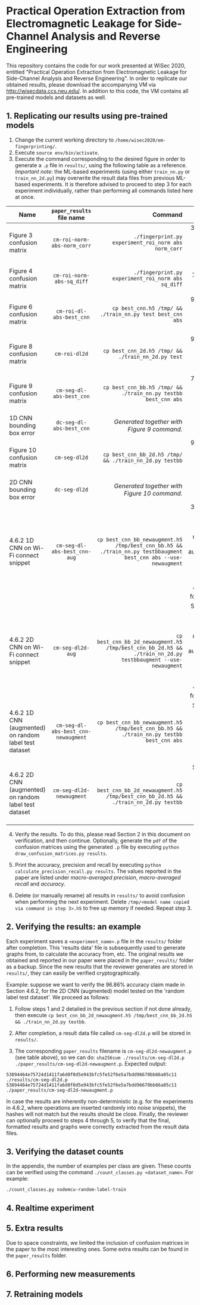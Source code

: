 # Practical Operation Extraction from Electromagnetic Leakage for Side-Channel Analysis and Reverse Engineering

This repository contains the code for our work presented at WiSec 2020, entitled "Practical Operation Extraction from Electromagnetic Leakage for Side-Channel Analysis and Reverse Engineering". In order to replicate our obtained results, please download the accompanying VM via http://wisecdata.ccs.neu.edu/. In addition to this code, the VM contains all pre-trained models and datasets as well.

## 1. Replicating our results using pre-trained models

1. Change the current working directory to `/home/wisec2020/em-fingerprinting/`.
2. Execute `source env/bin/activate`.
3. Execute the command corresponding to the desired figure in order to generate a `.p` file in `results/`, using the following table as a reference. *Important note*: the ML-based experiments (using either `train_nn.py` or `train_nn_2d.py`) may overwrite the result data files from previous ML-based experiments. It is therefore advised to proceed to step 3 for each experiment individually, rather than performing all commands listed here at once.

| Name                       | `paper_results` file name            | Command          |  Note |
|----------------------------|:---------------------------:|------------------:|-----:|
| Figure 3 confusion matrix  | `cm-roi-norm-abs-norm_corr` | `./fingerprint.py experiment_roi_norm abs norm_corr` | 36.74% acc, 47.23% prec, 37.38% recall |
| Figure 4 confusion matrix  | `cm-roi-norm-abs-sq_diff`   | `./fingerprint.py experiment_roi_norm abs sq_diff` | 10.4% acc, 1.19% prec, 11.06% recall |
| Figure 6 confusion matrix  | `cm-roi-dl-abs-best_cnn`    | `cp best_cnn.h5 /tmp/ && ./train_nn.py test best_cnn abs` | 94.43% acc, 94.93% prec, 94.06% recall |
| Figure 8 confusion matrix  | `cm-roi-dl2d`               | `cp best_cnn_2d.h5 /tmp/ && ./train_nn_2d.py test` | 94.38% acc, 95.92% prec, 94.01% recall |
| Figure 9 confusion matrix  | `cm-seg-dl-abs-best_cnn`    | `cp best_cnn_bb.h5 /tmp/ && ./train_nn.py testbb best_cnn abs` | 74.90% acc, 77.84% prec, 77.87% recall |
| 1D CNN bounding box error  | `dc-seg-dl-abs-best_cnn`    | *Generated together with Figure 9 command.* | 429.81 μs |
| Figure 10 confusion matrix | `cm-seg-dl2d`               | `cp best_cnn_bb_2d.h5 /tmp/ && ./train_nn_2d.py testbb` | 96.47% acc, 96.69% prec, 96.78% recall |
| 2D CNN bounding box error  | `dc-seg-dl2d`    | *Generated together with Figure 10 command.* | 34 μs |
| 4.6.2 1D CNN on Wi-Fi connect snippet | `cm-seg-dl-abs-best_cnn-aug` | `cp best_cnn_bb_newaugment.h5 /tmp/best_cnn_bb.h5 && ./train_nn.py testbbaugment best_cnn abs --use-newaugment` | 38.04% acc, 63.84% prec, 40.44% recall. Since the augmentation performed here is random, results will vary slightly for each test. |
| 4.6.2 2D CNN on Wi-Fi connect snippet | `cm-seg-dl2d-aug` | `cp best_cnn_bb_2d_newaugment.h5 /tmp/best_cnn_bb_2d.h5 && ./train_nn_2d.py testbbaugment --use-newaugment`|  55.29% acc, 78.67% prec, 54.36% recall. Since the augmentation performed here is random, results will vary slightly for each test. |
| 4.6.2 1D CNN (augmented) on random label test dataset | `cm-seg-dl-abs-best_cnn-newaugment`    | `cp best_cnn_bb_newaugment.h5 /tmp/best_cnn_bb.h5 && ./train_nn.py testbb best_cnn abs` | Should yield 81.96% accuracy at step 5. Confusion matrix not shown in paper. |
| 4.6.2 2D CNN (augmented) on random label test dataset | `cm-seg-dl2d-newaugment`               | `cp best_cnn_bb_2d_newaugment.h5 /tmp/best_cnn_bb_2d.h5 && ./train_nn_2d.py testbb` | Should yield 96.86% accuracy at step 5. Confusion matrix not shown in paper. |

4. Verify the results. To do this, please read Section 2 in this document on verification, and then continue. Optionally, generate the `pdf` of the confusion matrices using the generated `.p` file by executing `python draw_confusion_matrices.py results`.

5. Print the accuracy, precision and recall by executing `python calculate_precision_recall.py results`. The values reported in the paper are listed under *macro-averaged precision*, *macro-averaged recall* and *accuracy*.

6. Delete (or manually rename) all results in `results/` to avoid confusion when performing the next experiment. Delete `/tmp/<model name copied via command in step 3>.h5` to free up memory if needed. Repeat step 3.

## 2. Verifying the results: an example

Each experiment saves a `<experiment_name>.p` file in the `results/` folder after completion. This 'results data' file is subsequently used to generate graphs from, to calculate the accuracy from, etc. The original results we obtained and reported in our paper were placed in the `paper_results/` folder as a backup. Since the new results that the reviewer generates are stored in `results/`, they can easily be verified cryptographically.

Example: suppose we want to verify the 96.86% accuracy claim made in Section 4.6.2, for the 2D CNN (augmented) model tested on the 'random label test dataset'. We proceed as follows:

1. Follow steps 1 and 2 detailed in the previous section if not done already, then execute `cp best_cnn_bb_2d_newaugment.h5 /tmp/best_cnn_bb_2d.h5 && ./train_nn_2d.py testbb`.

2. After completion, a result data file called `cm-seg-dl2d.p` will be stored in `results/`.

3. The corresponding `paper_results` filename is `cm-seg-dl2d-newaugment.p` (see table above), so we can do: `sha256sum ./results/cm-seg-dl2d.p ./paper_results/cm-seg-dl2d-newaugment.p`. Expected output:

```
53894464e75724d1411fa6d0f0d5e943bfc5fe52f6e5a7bdd96670bb66a05c11  ./results/cm-seg-dl2d.p
53894464e75724d1411fa6d0f0d5e943bfc5fe52f6e5a7bdd96670bb66a05c11  ./paper_results/cm-seg-dl2d-newaugment.p
```

In case the results are inherently non-deterministic (e.g. for the experiments in 4.6.2, where operations are inserted randomly into noise snippets), the hashes will not match but the results should be close. Finally, the reviewer can optionally proceed to steps 4 through 5, to verify that the final, formatted results and graphs were correctly extracted from the result data files.

## 3. Verifying the dataset counts

In the appendix, the number of examples per class are given. These counts can be verified using the command `./count_classes.py <dataset_name>`. For example:

```
./count_classes.py nodemcu-random-label-train
```

## 4. Realtime experiment

## 5. Extra results

Due to space constraints, we limited the inclusion of confusion matrices in the paper to the most interesting ones. Some extra results can be found in the `paper_results` folder.

## 6. Performing new measurements

## 7. Retraining models
